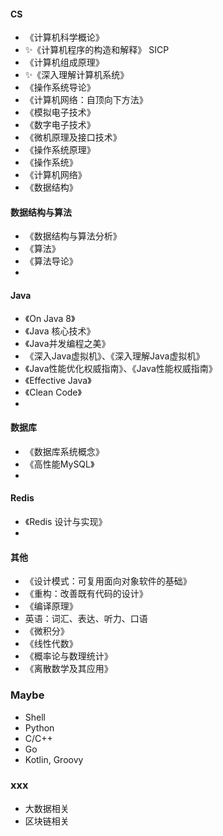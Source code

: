 #### CS

- 《计算机科学概论》
- ✨《计算机程序的构造和解释》 SICP
- 《计算机组成原理》
- ✨《深入理解计算机系统》
- 《操作系统导论》
- 《计算机网络：自顶向下方法》
- 《模拟电子技术》
- 《数字电子技术》
- 《微机原理及接口技术》
- 《操作系统原理》
- 《操作系统》
- 《计算机网络》
- 《数据结构》

#### 数据结构与算法

- 《数据结构与算法分析》
- 《算法》
- 《算法导论》
-

#### Java

- 《On Java 8》
- 《Java 核心技术》
- 《Java并发编程之美》
- 《深入Java虚拟机》、《深入理解Java虚拟机》
- 《Java性能优化权威指南》、《Java性能权威指南》
- 《Effective Java》
- 《Clean Code》
-

#### 数据库

- 《数据库系统概念》
- 《高性能MySQL》
-

#### Redis

- 《Redis 设计与实现》
-

#### 其他

- 《设计模式：可复用面向对象软件的基础》
- 《重构：改善既有代码的设计》
- 《编译原理》
- 英语：词汇、表达、听力、口语
- 《微积分》
- 《线性代数》
- 《概率论与数理统计》
- 《离散数学及其应用》

### Maybe

- Shell
- Python
- C/C++
- Go
- Kotlin, Groovy

### xxx

- 大数据相关
- 区块链相关

